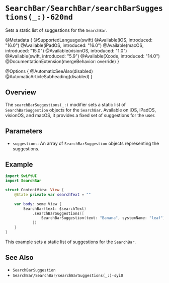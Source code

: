 # ``SearchBar/SearchBar/searchBarSuggestions(_:)-620nd``

Sets a static list of suggestions for the `SearchBar`.

@Metadata {
    @SupportedLanguage(swift)
    @Available(iOS, introduced: "16.0")
    @Available(iPadOS, introduced: "16.0")
    @Available(macOS, introduced: "15.0")
    @Available(visionOS, introduced: "1.0")
    @Available(swift, introduced: "5.9")
    @Available(Xcode, introduced: "14.0")
    @DocumentationExtension(mergeBehavior: override)
}

@Options {
    @AutomaticSeeAlso(disabled)
    @AutomaticArticleSubheading(disabled)
}

## Overview

The `searchBarSuggestions(_:)` modifier sets a static list of `SearchBarSuggestion` objects for the `SearchBar`. Available on iOS, iPadOS, visionOS, and macOS, it provides a fixed set of suggestions for the user.

## Parameters

- `suggestions`: An array of `SearchBarSuggestion` objects representing the suggestions.

## Example

```swift
import SwiftUI
import SearchBar

struct ContentView: View {
    @State private var searchText = ""
    
    var body: some View {
        SearchBar(text: $searchText)
            .searchBarSuggestions([
                SearchBarSuggestion(text: "Banana", systemName: "leaf")
            ])
    }
}
```

This example sets a static list of suggestions for the `SearchBar`.

## See Also

- ``SearchBarSuggestion``
- ``SearchBar/SearchBar/searchBarSuggestions(_:)-syi0``
